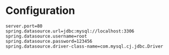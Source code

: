 # Configuration

```properties
server.port=80
spring.datasource.url=jdbc:mysql://localhost:3306
spring.datasource.username=root
spring.datasource.password=123456
spring.datasource.driver-class-name=com.mysql.cj.jdbc.Driver
```
